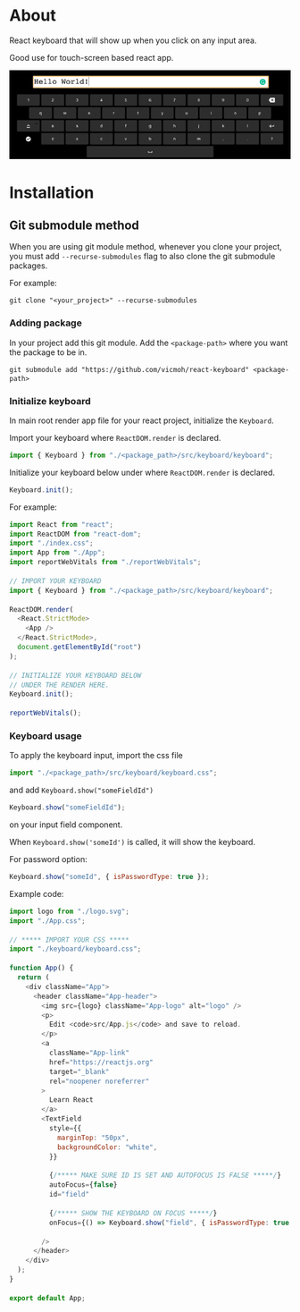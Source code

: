 # About

React keyboard that will show up when you click
on any input area.

Good use for touch-screen based react app.

![Image](./readme-assets/keyboard.png?raw=true "Keyboard")

# Installation

## Git submodule method

When you are using git module method, whenever you
clone your project, you must add `--recurse-submodules` flag to also
clone the git submodule packages.

For example:

```
git clone "<your_project>" --recurse-submodules
```

### Adding package

In your project add this git module.
Add the `<package-path>` where
you want the package to be in.

```
git submodule add "https://github.com/vicmoh/react-keyboard" <package-path>
```

### Initialize keyboard

In main root render app file for your
react project, initialize the `Keyboard`.

Import your keyboard where `ReactDOM.render` is declared.

```js
import { Keyboard } from "./<package_path>/src/keyboard/keyboard";
```

Initialize your keyboard below under where `ReactDOM.render`
is declared.

```js
Keyboard.init();
```

For example:

```js
import React from "react";
import ReactDOM from "react-dom";
import "./index.css";
import App from "./App";
import reportWebVitals from "./reportWebVitals";

// IMPORT YOUR KEYBOARD
import { Keyboard } from "./<package_path>/src/keyboard/keyboard";

ReactDOM.render(
  <React.StrictMode>
    <App />
  </React.StrictMode>,
  document.getElementById("root")
);

// INITIALIZE YOUR KEYBOARD BELOW
// UNDER THE RENDER HERE.
Keyboard.init();

reportWebVitals();
```

### Keyboard usage

To apply the keyboard input, import the css
file

```js
import "./<package_path>/src/keyboard/keyboard.css";
```

and add `Keyboard.show("someFieldId")`

```js
Keyboard.show("someFieldId");
```

on your input field component.

When `Keyboard.show('someId')` is called, it will
show the keyboard.

For password option:

```js
Keyboard.show("someId", { isPasswordType: true });
```

Example code:

```js
import logo from "./logo.svg";
import "./App.css";

// ***** IMPORT YOUR CSS *****
import "./keyboard/keyboard.css";

function App() {
  return (
    <div className="App">
      <header className="App-header">
        <img src={logo} className="App-logo" alt="logo" />
        <p>
          Edit <code>src/App.js</code> and save to reload.
        </p>
        <a
          className="App-link"
          href="https://reactjs.org"
          target="_blank"
          rel="noopener noreferrer"
        >
          Learn React
        </a>
        <TextField
          style={{
            marginTop: "50px",
            backgroundColor: "white",
          }}

          {/***** MAKE SURE ID IS SET AND AUTOFOCUS IS FALSE *****/}
          autoFocus={false}
          id="field"

          {/***** SHOW THE KEYBOARD ON FOCUS *****/}
          onFocus={() => Keyboard.show("field", { isPasswordType: true })}

        />
      </header>
    </div>
  );
}

export default App;

```
